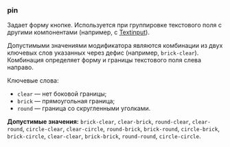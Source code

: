 ### pin

Задает форму кнопке. Используется при группировке текстового поля с другими компонентами (например, с [Textinput](../../Textinput/Textinput.md)).

Допустимыми значениями модификатора являются комбинации из двух ключевых слов указанных через дефис (например, `brick-clear`). Комбинация определяет форму и границы текстового поля слева направо.

Ключевые слова:

- `clear` — нет боковой границы;
- `brick` — прямоугольная граница;
- `round` — граница со скругленными уголками.

<!-- props:start -->

**Допустимые значения:** `brick-clear`, `clear-brick`, `round-clear`, `clear-round`, `circle-clear`, `clear-circle`, `round-brick`, `brick-round`, `circle-brick`, `brick-circle`, `clear-clear`, `brick-brick`, `round-round`, `circle-circle`.

<!-- props:end -->
